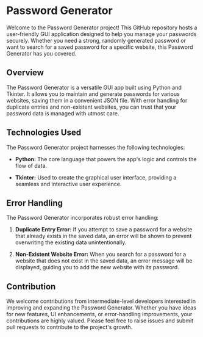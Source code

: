 # Password Generator

Welcome to the Password Generator project! This GitHub repository hosts a user-friendly GUI application designed to help you manage your passwords securely. Whether you need a strong, randomly generated password or want to search for a saved password for a specific website, this Password Generator has you covered.

## Overview

The Password Generator is a versatile GUI app built using Python and Tkinter. It allows you to maintain and generate passwords for various websites, saving them in a convenient JSON file. With error handling for duplicate entries and non-existent websites, you can trust that your password data is managed with utmost care.

## Technologies Used

The Password Generator project harnesses the following technologies:

- **Python:** The core language that powers the app's logic and controls the flow of data.

- **Tkinter:** Used to create the graphical user interface, providing a seamless and interactive user experience.


## Error Handling

The Password Generator incorporates robust error handling:

1. **Duplicate Entry Error:** If you attempt to save a password for a website that already exists in the saved data, an error will be shown to prevent overwriting the existing data unintentionally.

2. **Non-Existent Website Error:** When you search for a password for a website that does not exist in the saved data, an error message will be displayed, guiding you to add the new website with its password.

## Contribution

We welcome contributions from intermediate-level developers interested in improving and expanding the Password Generator. Whether you have ideas for new features, UI enhancements, or error-handling improvements, your contributions are highly valued. Please feel free to raise issues and submit pull requests to contribute to the project's growth.
